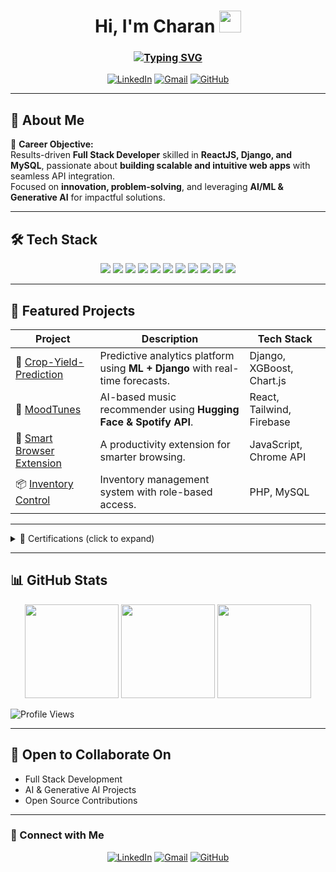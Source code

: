 <!-- Profile README for Charan Basava -->
<h1 align="center">Hi, I'm Charan <img src="https://media.giphy.com/media/hvRJCLFzcasrR4ia7z/giphy.gif" width="35"></h1>

<h3 align="center">
  <a href="https://git.io/typing-svg">
    <img src="https://readme-typing-svg.herokuapp.com?font=Fira+Code&size=22&pause=1000&color=FF5733&center=true&width=500&lines=Full+Stack+Developer;AI+%26+Generative+AI+Enthusiast;Open+Source+Contributor" alt="Typing SVG" />
  </a>
</h3>

<p align="center">
<a href="https://www.linkedin.com/in/charan-basava-961599284"><img src="https://img.shields.io/badge/LinkedIn-blue?logo=linkedin&logoColor=white" alt="LinkedIn"></a>
<a href="mailto:basavacharan85900@gmail.com"><img src="https://img.shields.io/badge/Gmail-D14836?logo=gmail&logoColor=white" alt="Gmail"></a>
<a href="https://github.com/CharanBasava"><img src="https://img.shields.io/badge/GitHub-181717?logo=github&logoColor=white" alt="GitHub"></a>
</p>

---

## 💫 About Me
🎯 **Career Objective:**  
Results-driven **Full Stack Developer** skilled in **ReactJS, Django, and MySQL**, passionate about **building scalable and intuitive web apps** with seamless API integration.  
Focused on **innovation, problem-solving**, and leveraging **AI/ML & Generative AI** for impactful solutions.

---

## 🛠 Tech Stack
<p align="center">
<img src="https://img.shields.io/badge/HTML5-E34F26?logo=html5&logoColor=white" /> 
<img src="https://img.shields.io/badge/CSS3-1572B6?logo=css3&logoColor=white" /> 
<img src="https://img.shields.io/badge/JavaScript-F7DF1E?logo=javascript&logoColor=black" /> 
<img src="https://img.shields.io/badge/React-61DAFB?logo=react&logoColor=black" /> 
<img src="https://img.shields.io/badge/TailwindCSS-06B6D4?logo=tailwindcss&logoColor=white" />  
<img src="https://img.shields.io/badge/Python-3776AB?logo=python&logoColor=white" /> 
<img src="https://img.shields.io/badge/Django-092E20?logo=django&logoColor=white" /> 
<img src="https://img.shields.io/badge/MySQL-4479A1?logo=mysql&logoColor=white" /> 
<img src="https://img.shields.io/badge/Firebase-FFCA28?logo=firebase&logoColor=black" /> 
<img src="https://img.shields.io/badge/Postman-FF6C37?logo=postman&logoColor=white" /> 
<img src="https://img.shields.io/badge/GitHub-181717?logo=github&logoColor=white" />
</p>

---

## 🚀 Featured Projects
| Project | Description | Tech Stack |
|---------|------------|------------|
| 🌾 [Crop-Yield-Prediction](https://crop-yield-prediction-mcww.onrender.com/) | Predictive analytics platform using **ML + Django** with real-time forecasts. | Django, XGBoost, Chart.js |
| 🎵 [MoodTunes](https://github.com/CharanBasava/moodtunes) | AI-based music recommender using **Hugging Face & Spotify API**. | React, Tailwind, Firebase |
| 🧠 [Smart Browser Extension](https://github.com/CharanBasava/smart_browser_extension) | A productivity extension for smarter browsing. | JavaScript, Chrome API |
| 📦 [Inventory Control](https://github.com/CharanBasava/Inventory-control) | Inventory management system with role-based access. | PHP, MySQL |

---

<details>
<summary>🏅 Certifications (click to expand)</summary>

✔ **Prompt Engineering** – EDX (July 2024)  
✔ **Django Application Development** – EDX (June 2024)  
✔ **Web Development with HTML, CSS & JavaScript** – IBM via EDX (June 2024)  
✔ **MySQL** – Great Learning (June 2024)  
✔ **Python Essentials** – Cisco (Jan 2024)  
✔ **AI Foundation** – Hexart (Jan 2024)  

</details>

---

## 📊 GitHub Stats
<p align="center">
<img src="https://github-readme-stats.vercel.app/api?username=CharanBasava&show_icons=true&theme=radical&hide_rank=true" height="150"/>
<img src="https://github-readme-stats.vercel.app/api/top-langs/?username=CharanBasava&layout=compact&theme=radical&hide=hack,Hack" height="150"/>
<img src="https://streak-stats.demolab.com?user=CharanBasava&theme=radical" height="150"/>
</p>

![Profile Views](https://komarev.com/ghpvc/?username=CharanBasava&color=blue)

---

## 🤝 Open to Collaborate On
- Full Stack Development  
- AI & Generative AI Projects  
- Open Source Contributions  

---

### 🔗 Connect with Me
<p align="center">
<a href="https://www.linkedin.com/in/charan-basava-961599284"><img src="https://img.shields.io/badge/LinkedIn-blue?logo=linkedin&logoColor=white" alt="LinkedIn"></a>
<a href="mailto:basavacharan85900@gmail.com"><img src="https://img.shields.io/badge/Gmail-D14836?logo=gmail&logoColor=white" alt="Gmail"></a>
<a href="https://github.com/CharanBasava"><img src="https://img.shields.io/badge/GitHub-181717?logo=github&logoColor=white" alt="GitHub"></a>
</p>
